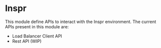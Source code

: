 # Inspr

This module define APIs to interact with the Inspr environment.
The current APIs present in this module are:

* Load Balancer Client API
* Rest API (WIP)